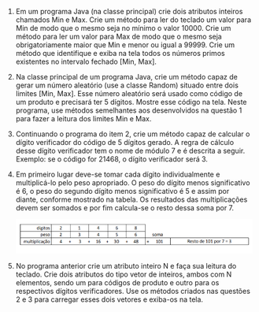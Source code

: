 1. Em um programa Java (na classe principal) crie dois atributos inteiros chamados Min e Max. Crie um método
para ler do teclado um valor para Min de modo que o mesmo seja no mínimo o valor 10000. Crie um método
para ler um valor para Max de modo que o mesmo seja obrigatoriamente maior que Min e menor ou igual
a 99999. Crie um método que identifique e exiba na tela todos os números primos existentes no intervalo
fechado [Min, Max].

2. Na classe principal de um programa Java, crie um método capaz de gerar um número aleatório (use a classe
Random) situado entre dois limites [Min, Max]. Esse número aleatório será usado como código de um
produto e precisará ter 5 dígitos. Mostre esse código na tela. Neste programa, use métodos semelhantes
aos desenvolvidos na questão 1 para fazer a leitura dos limites Min e Max.

3. Continuando o programa do item 2, crie um método capaz de calcular o dígito verificador do código de 5
dígitos gerado. A regra de cálculo desse dígito verificador tem o nome de módulo 7 e é descrita a seguir.
Exemplo: se o código for 21468, o dígito verificador será 3.

4. Em primeiro lugar deve-se tomar cada dígito individualmente e multiplicá-lo pelo peso apropriado. O peso
do dígito menos significativo é 6, o peso do segundo dígito menos significativo é 5 e assim por diante,
conforme mostrado na tabela. Os resultados das multiplicações devem ser somados e por fim calcula-se o
resto dessa soma por 7.</p>
<img src="img/3.png"></img>

4. No programa anterior crie um atributo inteiro N e faça sua leitura do teclado. Crie dois atributos do tipo
vetor de inteiros, ambos com N elementos, sendo um para códigos de produto e outro para os respectivos
dígitos verificadores. Use os métodos criados nas questões 2 e 3 para carregar esses dois vetores e exiba-os
na tela.
